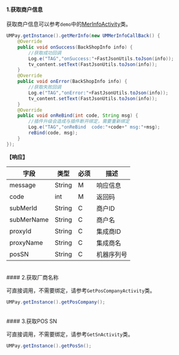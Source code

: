#### 1.获取商户信息

获取商户信息可以参考`demo`中的[MerInfoActivity](https://github.com/mr-yang/PayPluginDemo/blob/master/app/src/main/java/com/umpay/payplugindemo/MerInfoActivity.java)类。

```java
UMPay.getInstance().getMerInfo(new UMMerInfoCallBack() {
	@Override
	public void onSuccess(BackShopInfo info) {
		//获取成功回调
		Log.e("TAG","onSuccess:"+FastJsonUtils.toJson(info));
		tv_content.setText(FastJsonUtils.toJson(info));
	}
	@Override
	public void onError(BackShopInfo info) {
		//获取失败回调
		Log.e("TAG","onError:"+FastJsonUtils.toJson(info));
		tv_content.setText(FastJsonUtils.toJson(info));
	}
	@Override
	public void onReBind(int code, String msg) {
		//插件升级会造成与插件断开绑定，需要重新绑定
		Log.e("TAG","onReBind  code:"+code+" msg:"+msg);
		reBind(code, msg);
	}
});
```

**【响应】**


| 字段  | 类型  | 必须  | 描述  |
| ------------ | ------------ | ------------ | ------------ |
| message  | String  | M  | 响应信息  |
| code  | int  | M  | 返回码  |
| subMerId  | String  | C  | 商户ID  |
| subMerName  | String  | C  | 商户名  |
| proxyId  | String  | C  | 集成商ID  |
| proxyName  | String  | C  | 集成商名  |
| posSN  | String  | C  | 机器序列号  |

<br/>
#### 2.获取厂商名称

可直接调用，不需要绑定，请参考`GetPosCompanyActivity`类。

```java
UMPay.getInstance().getPosCompany();
```


<br/>
#### 3.获取POS SN

可直接调用，不需要绑定，请参考`GetSnActivity`类。

```java
UMPay.getInstance().getPosSn();
```

